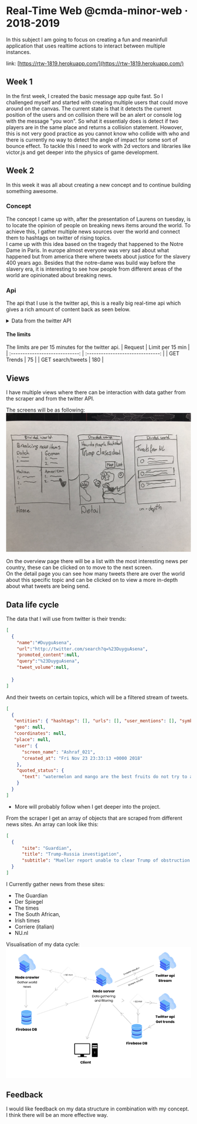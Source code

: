 # Real-Time Web @cmda-minor-web · 2018-2019

In this subject I am going to focus on creating a fun and meaninfull application that uses realtime actions to interact between multiple instances.

link: [https://rtw-1819.herokuapp.com/](https://rtw-1819.herokuapp.com/)

## Week 1

In the first week, I created the basic message app quite fast. So I challenged myself and started with creating multiple users that could move around on the canvas. The current state is that it detects the current position of the users and on collision
there will be an alert or console log with the message "you won". So what it essentialy does is detect if two players are in the same place and returns a collision statement. Howover, this is not very good practice as you cannot know who collide with who and there is currently no way to detect the angle of impact for some sort of bounce effect. To tackle this I need to work with 2d vectors and libraries like victor.js and get deeper into the physics of game development.

## Week 2
In this week it was all about creating a new concept and to continue building something awesome.

### Concept
The concept I came up with, after the presentation of Laurens on tuesday, is to locate the opinion of people on breaking news items around the world. To achieve this, I gather multiple news sources over the world and connect them to hashtags on twitter of rising topics.  
I came up with this idea based on the tragedy that happened to the Notre Dame in Paris. In europe almost everyone was very sad about what happened but from america there where tweets about justice for the slavery 400 years ago. Besides that the notre-dame was build way before the slavery era, it is interesting to see how people from different areas of the world are opinionated about breaking news.

### Api
The api that I use is the twitter api, this is a really big real-time api which gives a rich amount of content back as seen below.

<details>
  <summary>Data from the twitter API</summary>
```JSON
{ created_at: 'Fri Apr 19 09:25:21 +0000 2019',
  id: 1119170105601089500,
  id_str: '1119170105601089536',
  text: 'exactly .',
  source:
   '<a href="http://twitter.com/download/iphone" rel="nofollow">Twitter for iPhone</a>',
  truncated: false,
  in_reply_to_status_id: null,
  in_reply_to_status_id_str: null,
  in_reply_to_user_id: null,
  in_reply_to_user_id_str: null,
  in_reply_to_screen_name: null,
  user:
   { id: 1066112461550616600,
     id_str: '1066112461550616577',
     name: '␞',
     screen_name: 'S20Rahaf',
     location: '☄️',
     url: null,
     description: '"One day" OR "Day one". You decide! 👩🏽‍⚕️💉',
     translator_type: 'none',
     protected: false,
     verified: false,
     followers_count: 18,
     friends_count: 22,
     listed_count: 0,
     favourites_count: 160,
     statuses_count: 424,
     created_at: 'Fri Nov 23 23:33:13 +0000 2018',
     utc_offset: null,
     time_zone: null,
     geo_enabled: false,
     lang: 'en',
     contributors_enabled: false,
     is_translator: false,
     profile_background_color: 'F5F8FA',
     profile_background_image_url: '',
     profile_background_image_url_https: '',
     profile_background_tile: false,
     profile_link_color: '1DA1F2',
     profile_sidebar_border_color: 'C0DEED',
     profile_sidebar_fill_color: 'DDEEF6',
     profile_text_color: '333333',
     profile_use_background_image: true,
     profile_image_url:
      'http://pbs.twimg.com/profile_images/1119017008136433664/FmoA1AJx_normal.jpg',
     profile_image_url_https:
      'https://pbs.twimg.com/profile_images/1119017008136433664/FmoA1AJx_normal.jpg',
     profile_banner_url:
      'https://pbs.twimg.com/profile_banners/1066112461550616577/1555665429',
     default_profile: true,
     default_profile_image: false,
     following: null,
     follow_request_sent: null,
     notifications: null },
  geo: null,
  coordinates: null,
  place: null,
  contributors: null,
  quoted_status_id: 1116183768471982100,
  quoted_status_id_str: '1116183768471982080',
  quoted_status:
   { created_at: 'Thu Apr 11 03:38:42 +0000 2019',
     id: 1116183768471982100,
     id_str: '1116183768471982080',
     text:
      'watermelon and mango are the best fruits do not try to argue with me i know im winning https://t.co/ujSDfUtmRC',
     display_text_range: [ 0, 86 ],
     source:
      '<a href="http://twitter.com/download/android" rel="nofollow">Twitter for Android</a>',
     truncated: false,
     in_reply_to_status_id: null,
     in_reply_to_status_id_str: null,
     in_reply_to_user_id: null,
     in_reply_to_user_id_str: null,
     in_reply_to_screen_name: null,
     user:
      { id: 859343362754609200,
        id_str: '859343362754609153',
        name: '🍒 janna vasquez 🍒',
        screen_name: 'notjanna_',
        location: 'oceans',
        url: 'https://instagram.com/notjanna_',
        description: 'pretty colorful rainbow',
        translator_type: 'none',
        protected: false,
        verified: false,
        followers_count: 1055,
        friends_count: 784,
        listed_count: 2,
        favourites_count: 18617,
        statuses_count: 15879,
        created_at: 'Tue May 02 09:46:38 +0000 2017',
        utc_offset: null,
        time_zone: null,
        geo_enabled: true,
        lang: 'en',
        contributors_enabled: false,
        is_translator: false,
        profile_background_color: 'F5F8FA',
        profile_background_image_url: '',
        profile_background_image_url_https: '',
        profile_background_tile: false,
        profile_link_color: '1DA1F2',
        profile_sidebar_border_color: 'C0DEED',
        profile_sidebar_fill_color: 'DDEEF6',
        profile_text_color: '333333',
        profile_use_background_image: true,
        profile_image_url:
         'http://pbs.twimg.com/profile_images/1115867502167371778/gj9Kyipv_normal.jpg',
        profile_image_url_https:
         'https://pbs.twimg.com/profile_images/1115867502167371778/gj9Kyipv_normal.jpg',
        profile_banner_url:
         'https://pbs.twimg.com/profile_banners/859343362754609153/1554129957',
        default_profile: true,
        default_profile_image: false,
        following: null,
        follow_request_sent: null,
        notifications: null },
     geo: null,
     coordinates: null,
     place: null,
     contributors: null,
     quoted_status_id: 1115323616571351000,
     quoted_status_id_str: '1115323616571351040',
     is_quote_status: true,
     quote_count: 1870,
     reply_count: 121,
     retweet_count: 43073,
     favorite_count: 75810,
     entities:
      { hashtags: [], urls: [Array], user_mentions: [], symbols: [] },
     favorited: false,
     retweeted: false,
     possibly_sensitive: false,
     filter_level: 'low',
     lang: 'en' },
  quoted_status_permalink:
   { url: 'https://t.co/HTSfJlpf3K',
     expanded: 'https://twitter.com/notjanna_/status/1116183768471982080',
     display: 'twitter.com/notjanna_/stat…' },
  is_quote_status: true,
  quote_count: 0,
  reply_count: 0,
  retweet_count: 0,
  favorite_count: 0,
  entities: { hashtags: [], urls: [], user_mentions: [], symbols: [] },
  favorited: false,
  retweeted: false,
  filter_level: 'low',
  lang: 'en',
  timestamp_ms: '1555665921007' }
  ```

  </details>

  #### The limits
  The limits are per 15 minutes for the twitter api.
  |             Request             |         Limit per 15 min          |
  | :-----------------------------: | :-------------------------------: |
  |           GET Trends            |                 75                |
  |           GET search/tweets     |                 180               |

  
  ## Views
  I have multiple views where there can be interaction with data gather from the scraper and from the twitter API.

  The screens will be as following:
  ![Screens](gh-images/screens.JPG)

  On the overview page there will be a list with the most interesting news per country, these can be clicked on to move to the next screen.  
  On the detail page you can see how many tweets there are over the world about this specific topic and can be clicked on to view a more in-depth about what tweets are being send.

  ## Data life cycle
  The data that I will use from twitter is their trends:
  ```JSON
  [
    {
      "name":"#DuyguAsena",
      "url":"http://twitter.com/search?q=%23DuyguAsena",
      "promoted_content":null,
      "query":"%23DuyguAsena",
      "tweet_volume":null,
      
    }
  ]
  ```

  And their tweets on certain topics, which will be a filtered stream of tweets.

  ```JSON
  [
    {
     "entities": { "hashtags": [], "urls": [], "user_mentions": [], "symbols": [] },
     "geo": null,
     "coordinates": null,
     "place": null,
     "user": {
        "screen_name": "Ashraf_021",
        "created_at": "Fri Nov 23 23:33:13 +0000 2018"
      },
      "quoted_status": {
        "text": "watermelon and mango are the best fruits do not try to argue with me i know im winning https://t.co/ujSDfUtmRC'"
      }
    }
  ]
  ```

  * More will probably follow when I get deeper into the project.


  From the scraper I get an array of objects that are scraped from different news sites. An array can look like this:
  ```JSON
  [
    {
        "site": "Guardian",
        "title": "Trump-Russia investigation",
        "subtitle": "Mueller report unable to clear Trump of obstruction of justice"
    }
  ]
```

  I Currently gather news from these sites:
  - The Guardian
  - Der Spiegel
  - The times
  - The South African, 
  - Irish times
  - Corriere (italian)
  - NU.nl


  Visualisation of my data cycle:
![data cycle](gh-images/data-cycle.jpg)

  ## Feedback

  I would like feedback on my data structure in combination with my concept. I think there will be an more effective way.